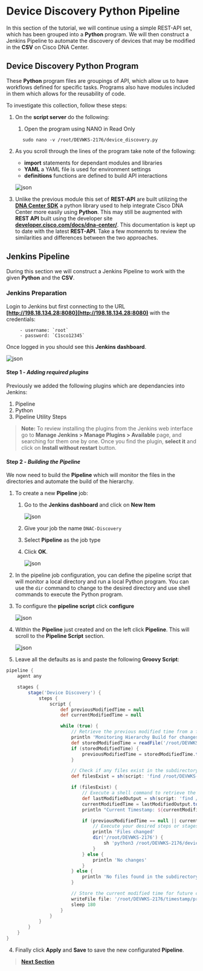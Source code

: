 # Device Discovery Python Pipeline

In this section of the tutorial, we will continue using a simple REST-API set, which has been grouped into a **Python** program. We will then construct a Jenkins Pipeline to automate the discovery of devices that may be modified in the **CSV** on Cisco DNA Center.

## Device Discovery Python Program 

These **Python** program files are groupings of API, which allow us to have workflows defined for specific tasks. Programs also have modules included in them which allows for the reusability of code. 

To investigate this collection, follow these steps:

1. On the **script server** do the following:

   1. Open the program using NANO in Read Only

```SHELL
      sudo nano -v /root/DEVWKS-2176/device_discovery.py
```

   2. As you scroll through the lines of the program take note of the following:

      - **import** statements for dependant modules and libraries
      - **YAML** a YAML file is used for environment settings
      - **definitions** functions are defined to build API interactions 

      ![json](./images/discovery-python.png?raw=true "Import JSON")
   
   3. Unlike the previous module this set of **REST-API** are built utilizing the [**DNA Center SDK**](https://dnacentersdk.readthedocs.io/en/latest/) a python library used to help integrate Cisco DNA Center more easily using **Python**. This may still be augmented with **REST API** built using the developer site [**developer.cisco.com/docs/dna-center/**](https://developer.cisco.com/docs/dna-center/). This documentation is kept up to date with the latest **REST-API**. Take a few momennts to review the similarities and differences between the two approaches.

## Jenkins Pipeline

During this section we will construct a Jenkins Pipeline to work with the given **Python** and the **CSV**.

### Jenkins Preparation

Login to Jenkins but first connecting to the URL **[http://198.18.134.28:8080](http://198.18.134.28:8080)** with the credentials:

         - username: `root`
         - password: `C1sco12345`

Once logged in you should see this **Jenkins dashboard**.

![json](./images/jenkins-login.png?raw=true "Import JSON")

#### Step 1 - *Adding required plugins*

Previously we added the following plugins which are dependancies into Jenkins:

   1. Pipeline
   2. Python
   3. Pipeline Utility Steps

> **Note:** To review installing the plugins from the Jenkins web interface go to **Manage Jenkins > Manage Plugins > Available** page, and searching for them one by one. Once you find the plugin, **select it** and click on **Install without restart** button.

#### Step 2 - *Building the Pipeline*

We now need to build the **Pipeline** which will monitor the files in the directories and automate the build of the hierarchy.

1. To create a new **Pipeline** job: 

   1. Go to the **Jenkins dashboard** and click on **New Item** 

      ![json](./images/Jenkins_Dashboard.png?raw=true "Import JSON")

   2. Give your job the name `DNAC-Discovery`
   3. Select **Pipeline** as the job type
   4. Click **OK**.

      ![json](./images/Jenkins_Item_Discovery.png?raw=true "Import JSON")

2. In the pipeline job configuration, you can define the pipeline script that will monitor a local directory and run a local Python program. You can use the `dir` command to change to the desired directory and use shell commands to execute the Python program.

3. To configure the **pipeline script** click **configure** 

   ![json](./images/Jenkins_Item_Discovery_1.png?raw=true "Import JSON")

4. Within the **Pipeline** just created and on the left click **Pipeline**. This will scroll to the **Pipeline Script** section. 

   ![json](./images/Jenkins_Item_Discovery_Pipeline.png?raw=true "Import JSON")

5. Leave all the defaults as is and paste the following **Groovy Script**:

```GROOVY
pipeline {
    agent any

    stages {
        stage('Device Discovery') {
            steps {
                script {
                    def previousModifiedTime = null
                    def currentModifiedTime = null

                    while (true) {
                        // Retrieve the previous modified time from a file or environment variable
                        println 'Monitoring Hierarchy Build for changes'
                        def storedModifiedTime = readFile('/root/DEVWKS-2176/timestamp/previous_modified_time_discovery.txt').trim()
                        if (storedModifiedTime) {
                            previousModifiedTime = storedModifiedTime.toLong()
                        }

                        // Check if any files exist in the subdirectory except placeholder.txt
                        def filesExist = sh(script: 'find /root/DEVWKS-2176 -type f -name "DNAC-Design-Settings.csv" | wc -l', returnStdout: true).trim().toInteger() > 0

                        if (filesExist) {
                            // Execute a shell command to retrieve the last modified timestamp of any files except placeholder.txt
                            def lastModifiedOutput = sh(script: 'find /root/DEVWKS-2176 -type f -name "DNAC-Design-Settings.csv" -exec stat -c %Y {} \\; | sort -n | tail -n 1', returnStdout: true).trim()
                            currentModifiedTime = lastModifiedOutput.toLong()
                            println "Current Timestamp: ${currentModifiedTime}"

                            if (previousModifiedTime == null || currentModifiedTime != previousModifiedTime) {
                                // Execute your desired steps or stages here
                                println 'Files changed'
                                dir('/root/DEVWKS-2176') {
                                    sh 'python3 /root/DEVWKS-2176/device_discovery.py'
                                }
                            } else {
                                println 'No changes'
                            }
                        } else {
                            println 'No files found in the subdirectory'
                        }

                        // Store the current modified time for future comparisons
                        writeFile file: '/root/DEVWKS-2176/timestamp/previous_modified_time_discovery.txt', text: currentModifiedTime.toString()
                        sleep 180
                    }
                }
            }
        }
    }
}
```

4. Finally click **Apply** and **Save** to save the new configurated **Pipeline**.

> [**Next Section**](./04-deploy.md)
>
